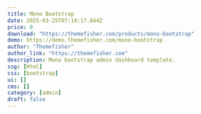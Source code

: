 ```yaml
---
title: Mono Bootstrap
date: 2025-03-25T07:14:17.844Z
price: 0
download: "https://themefisher.com/products/mono-bootstrap"
demo: https://demo.themefisher.com/mono-bootstrap
author: "Themefisher"
author_link: "https://themefisher.com"
description: Mono bootstrap admin dashboard template.
ssg: [Html]
css: [bootstrap]
ui: []
cms: []
category: [admin]
draft: false
---
```


